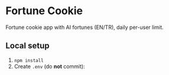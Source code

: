 # Fortune Cookie

Fortune cookie app with AI fortunes (EN/TR), daily per-user limit.

## Local setup
1. `npm install`
2. Create `.env` (do **not** commit):
